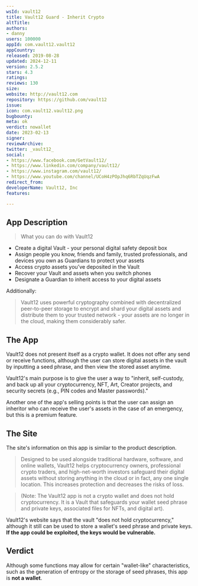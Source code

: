 ```yaml
---
wsId: vault12
title: Vault12 Guard - Inherit Crypto
altTitle: 
authors:
- danny
users: 100000
appId: com.vault12.vault12
appCountry: 
released: 2019-08-28
updated: 2024-12-11
version: 2.5.2
stars: 4.3
ratings: 
reviews: 130
size: 
website: http://vault12.com
repository: https://github.com/vault12
issue: 
icon: com.vault12.vault12.png
bugbounty: 
meta: ok
verdict: nowallet
date: 2023-02-13
signer: 
reviewArchive: 
twitter: _vault12_
social:
- https://www.facebook.com/GetVault12/
- https://www.linkedin.com/company/vault12/
- https://www.instagram.com/vault12/
- https://www.youtube.com/channel/UCoH4zPOpJhq6RbTZqUqzFwA
redirect_from: 
developerName: Vault12, Inc
features: 

---
```


## App Description

> What you can do with Vault12
  - Create a digital Vault - your personal digital safety deposit box
  - Assign people you know, friends and family, trusted professionals, and devices you own as Guardians to protect your assets
  - Access crypto assets you’ve deposited in the Vault
  - Recover your Vault and assets when you switch phones
  - Designate a Guardian to inherit access to your digital assets

Additionally:

>  Vault12 uses powerful cryptography combined with decentralized peer-to-peer storage to encrypt and shard your digital assets and distribute them to your trusted network - your assets are no longer in the cloud, making them considerably safer.

## The App

Vault12 does not present itself as a crypto wallet. It does not offer any send or receive functions, although the user can store digital assets in the vault by inputting a seed phrase, and then view the stored asset anytime. 

Vault12's main purpose is to give the user a way to "inherit, self-custody, and back up all your cryptocurrency, NFT, Art, Creator projects, and security secrets (e.g., PIN codes and Master passwords)." 

Another one of the app's selling points is that the user can assign an inheritor who can receive the user's assets in the case of an emergency, but this is a premium feature.


## The Site

The site's information on this app is similar to the product description.

> Designed to be used alongside traditional hardware, software, and online wallets, Vault12 helps cryptocurrency owners, professional crypto traders, and high-net-worth investors safeguard their digital assets without storing anything in the cloud or in fact, any one single location. This increases protection and decreases the risks of loss.

> (Note: The Vault12 app is not a crypto wallet and does not hold cryptocurrency. It is a Vault that safeguards your wallet seed phrase and private keys, associated files for NFTs, and digital art).

Vault12's website says that the vault "does not hold cryptocurrency," although it still can be used to store a wallet's seed phrase and private keys. **If the app could be exploited, the keys would be vulnerable.**

## Verdict

Although some functions may allow for certain "wallet-like" characteristics, such as the generation of entropy or the storage of seed phrases, this app is **not a wallet**. 

